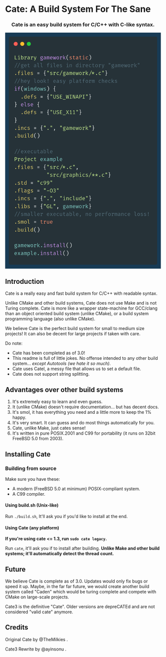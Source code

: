 # Cate: A Build System For The Sane
<h3 align="center">
  Cate is an easy build system for C/C++ with C-like syntax.
</h3>
<p align="center">
  <img align="center" src="github_stuff/screenshot.png">
</p>

## Introduction
Cate is a really easy and fast build system for C/C++ with readable syntax.

Unlike CMake and other build systems, Cate does not use Make and is not Turing complete. Cate is more like a wrapper state-machine for GCC/clang than an object oriented build system (unlike CMake), or a build system programming language (also unlike CMake).

We believe Cate is the perfect build system for small to medium size projects! It can also be decent for large projects if taken with care.

Do note:
- Cate has been completed as of 3.0!
- This readme is full of little jokes. No offense intended to any other build system... *except Autotools (we hate it so much)*.
- Cate uses Catel, a messy file that allows us to set a default file.
- Cate does not support string splitting.

## Advantages over other build systems
1. It's extremely easy to learn and even guess.
2. It (unlike CMake) doesn't require documentation... but has decent docs.
3. It's smol, it has everything you need and a little more to keep the 1% happy.
4. It's very smart. It can guess and do most things automatically for you.
5. Cate, unlike Make, just cates sense!
6. It's written in pure POSIX.2001 and C99 for portability (it runs on 32bit FreeBSD 5.0 from 2003).

## Installing Cate
### Building from source
Make sure you have these:
- A modern (FreeBSD 5.0 at minimum) POSIX-compliant system.
- A C99 compiler.

#### Using build.sh (Unix-like)
Run `./build.sh`, It'll ask you if you'd like to install at the end.

#### Using Cate (any platform)
**If you're using cate <= 1.3, run `sudo cate legacy`.**

Run `cate`, it'll ask you if to install after building. **Unlike Make and other build systems; it'll automatically detect the thread count.**

## Future
We believe Cate is complete as of 3.0. Updates would only fix bugs or speed it up. Maybe, in the far far future, we would create another build system called "Caden" which would be turing complete and compete with CMake on large-scale projects.

Cate3 is the definitive "Cate". Older versions are depreCATEd and are not considered "valid cate" anymore.

## Credits  
Original Cate by @TheMilkies .

Cate3 Rewrite by @ayinsonu .